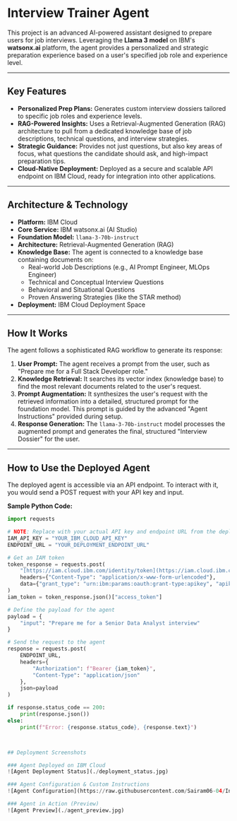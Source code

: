 # Interview Trainer Agent

This project is an advanced AI-powered assistant designed to prepare users for job interviews. Leveraging the **Llama 3 model** on IBM's **watsonx.ai** platform, the agent provides a personalized and strategic preparation experience based on a user's specified job role and experience level.

---

## Key Features

-   **Personalized Prep Plans:** Generates custom interview dossiers tailored to specific job roles and experience levels.
-   **RAG-Powered Insights:** Uses a Retrieval-Augmented Generation (RAG) architecture to pull from a dedicated knowledge base of job descriptions, technical questions, and interview strategies.
-   **Strategic Guidance:** Provides not just questions, but also key areas of focus, what questions the candidate should ask, and high-impact preparation tips.
-   **Cloud-Native Deployment:** Deployed as a secure and scalable API endpoint on IBM Cloud, ready for integration into other applications.

---

## Architecture & Technology

-   **Platform:** IBM Cloud
-   **Core Service:** IBM watsonx.ai (AI Studio)
-   **Foundation Model:** `llama-3-70b-instruct`
-   **Architecture:** Retrieval-Augmented Generation (RAG)
-   **Knowledge Base:** The agent is connected to a knowledge base containing documents on:
    -   Real-world Job Descriptions (e.g., AI Prompt Engineer, MLOps Engineer)
    -   Technical and Conceptual Interview Questions
    -   Behavioral and Situational Questions
    -   Proven Answering Strategies (like the STAR method)
-   **Deployment:** IBM Cloud Deployment Space

---

## How It Works

The agent follows a sophisticated RAG workflow to generate its response:

1.  **User Prompt:** The agent receives a prompt from the user, such as "Prepare me for a Full Stack Developer role."
2.  **Knowledge Retrieval:** It searches its vector index (knowledge base) to find the most relevant documents related to the user's request.
3.  **Prompt Augmentation:** It synthesizes the user's request with the retrieved information into a detailed, structured prompt for the foundation model. This prompt is guided by the advanced "Agent Instructions" provided during setup.
4.  **Response Generation:** The `llama-3-70b-instruct` model processes the augmented prompt and generates the final, structured "Interview Dossier" for the user.

---

## How to Use the Deployed Agent

The deployed agent is accessible via an API endpoint. To interact with it, you would send a POST request with your API key and input.

**Sample Python Code:**

```python
import requests

# NOTE: Replace with your actual API key and endpoint URL from the deployment
IAM_API_KEY = "YOUR_IBM_CLOUD_API_KEY"
ENDPOINT_URL = "YOUR_DEPLOYMENT_ENDPOINT_URL"

# Get an IAM token
token_response = requests.post(
    "[https://iam.cloud.ibm.com/identity/token](https://iam.cloud.ibm.com/identity/token)",
    headers={"Content-Type": "application/x-www-form-urlencoded"},
    data={"grant_type": "urn:ibm:params:oauth:grant-type:apikey", "apikey": IAM_API_KEY}
)
iam_token = token_response.json()["access_token"]

# Define the payload for the agent
payload = {
    "input": "Prepare me for a Senior Data Analyst interview"
}

# Send the request to the agent
response = requests.post(
    ENDPOINT_URL,
    headers={
        "Authorization": f"Bearer {iam_token}",
        "Content-Type": "application/json"
    },
    json=payload
)

if response.status_code == 200:
    print(response.json())
else:
    print(f"Error: {response.status_code}, {response.text}")



## Deployment Screenshots

### Agent Deployed on IBM Cloud
![Agent Deployment Status](./deployment_status.jpg)

### Agent Configuration & Custom Instructions
![Agent Configuration](https://raw.githubusercontent.com/Sairam06-04/Interview-Trainer-Agent/refs/heads/main/agent_configuration.jpg)

### Agent in Action (Preview)
![Agent Preview](./agent_preview.jpg)
